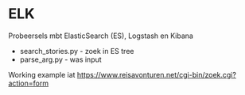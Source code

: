 # ELK
Probeersels mbt ElasticSearch (ES), Logstash en Kibana
* search_stories.py - zoek in ES tree
* parse_arg.py - was input

Working example iat https://www.reisavonturen.net/cgi-bin/zoek.cgi?action=form
